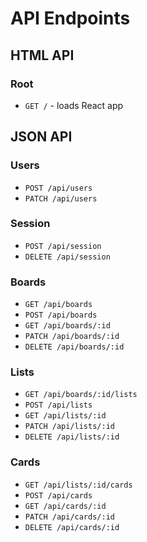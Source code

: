 # API Endpoints

## HTML API

### Root

- `GET /` - loads React app

## JSON API

### Users

- `POST /api/users`
- `PATCH /api/users`

### Session

- `POST /api/session`
- `DELETE /api/session`

### Boards

- `GET /api/boards`
- `POST /api/boards`
- `GET /api/boards/:id`
- `PATCH /api/boards/:id`
- `DELETE /api/boards/:id`

### Lists

- `GET /api/boards/:id/lists`
- `POST /api/lists`
- `GET /api/lists/:id`
- `PATCH /api/lists/:id`
- `DELETE /api/lists/:id`

### Cards

- `GET /api/lists/:id/cards`
- `POST /api/cards`
- `GET /api/cards/:id`
- `PATCH /api/cards/:id`
- `DELETE /api/cards/:id`
